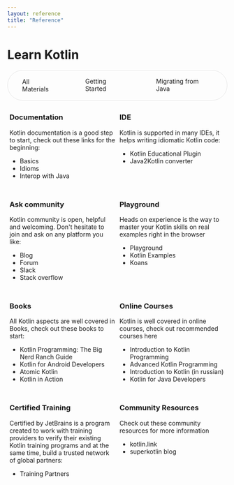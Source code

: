 ```yaml
---
layout: reference
title: "Reference"
---
```


# **Learn Kotlin**
<div style="display: inline-flex; border: 1px solid rgb(229, 229, 229); border-radius: 40px;" >
 <div id="material" onmouseover="this.style.backgroundColor='#F0F0F0'" onmouseout="this.style.backgroundColor=''" style="cursor: pointer; padding: 1rem 2rem;border-radius: 40px; border: 1px solid transparent;" >All Materials</div>
 <div id="start" onmouseover="this.style.backgroundColor='#F0F0F0'" onmouseout="this.style.backgroundColor=''" style="cursor: pointer; padding: 1rem 2rem;border-radius: 40px;">Getting Started</div>
 <div id="migrate" onmouseover="this.style.backgroundColor='#F0F0F0'" onmouseout="this.style.backgroundColor=''" style="cursor: pointer; padding: 1rem 2rem;border-radius: 40px;">Migrating from Java</div>
</div>
<div style="display:grid; grid-template-columns: 1fr 1fr;">
    <div style="padding: 5px;">
        <h3 style="font-weight: bold">Documentation</h3>
        <p>Kotlin documentation is a good step to start, check out these links for the beginning:</p>
        <ul>
            <li class="start">   <a style="text-decoration: none;" href="/docs/reference/basic-syntax.html">Basics</a> </li>
            <li class="migrate"> <a style="text-decoration: none;" href="/docs/reference/idioms.html">Idioms</a> </li>
            <li class="migrate"> <a style="text-decoration: none;" href="/docs/reference/java-interop.html">Interop with Java</a>  </li>
        </ul>
    </div>
     <div style="padding: 5px;">
         <h3 style="font-weight: bold">IDE</h3>
         <p>Kotlin is supported in many IDEs, it helps writing idiomatic Kotlin code:</p>
         <ul>
             <li class="start">         <a style="text-decoration: none;" href="https://www.jetbrains.com/help/education/learner-start-guide.html?section=Kotlin%20Koans">Kotlin Educational Plugin</a> </li>
             <li class="migrate start"> <a style="text-decoration: none;" href="https://www.jetbrains.com/help/idea/converting-a-java-file-to-kotlin-file.html">Java2Kotlin converter</a>  </li>
         </ul>
     </div>
      <div style="padding: 5px;">
          <h3 style="font-weight: bold">Ask community</h3>
          <p>Kotlin community is open, helpful and welcoming. Don't hesitate to join and ask on any platform you like:</p>
          <ul>
              <li class="migrate"> <a style="text-decoration: none;" href="https://blog.jetbrains.com/kotlin/">Blog</a> </li>
              <li class="start"> <a style="text-decoration: none;" href="https://discuss.kotlinlang.org/">Forum</a>  </li>
              <li class="start migrate"> <a style="text-decoration: none;" href="https://surveys.jetbrains.com/s3/kotlin-slack-sign-up">Slack</a> </li>
              <li class="start migrate"> <a style="text-decoration: none;" href="https://stackoverflow.com/questions/tagged/kotlin">Stack overflow</a> </li>
          </ul>
      </div>
      <div style="padding: 5px;">
          <h3 style="font-weight: bold">Playground</h3>
          <p>Heads on experience is the way to master your Kotlin skills on real examples right in the browser</p>
          <ul>
              <li class="start migrate"> <a style="text-decoration: none;" href="https://play.kotlinlang.org">Playground</a> </li>
              <li class="migrate"> <a style="text-decoration: none;" href="https://play.kotlinlang.org/byExample">Kotlin Examples</a>  </li>
              <li class="start"> <a style="text-decoration: none;" href="https://play.kotlinlang.org/koans">Koans</a> </li>
          </ul>
      </div>
      <div style="padding: 5px;">
          <h3 style="font-weight: bold">Books</h3>
          <p>All Kotlin aspects are well covered in <a>Books</a>, check out these books to start:</p>
          <ul>
              <li class="start"> <a style="text-decoration: none;" href="https://www.amazon.com/Kotlin-Programming-Nerd-Ranch-Guide/dp/0135161630">Kotlin Programming: The Big Nerd Ranch Guide</a> </li>
              <li class="migrate"> <a style="text-decoration: none;" href="https://leanpub.com/kotlin-for-android-developers">Kotlin for Android Developers</a> </li>
              <li class="start"> <a style="text-decoration: none;" href="https://www.atomickotlin.com/atomickotlin/">Atomic Kotlin</a> </li>
              <li class="migrate">   <a style="text-decoration: none;" href="https://www.manning.com/books/kotlin-in-action">Kotlin in Action</a> </li>
          </ul>
      </div>
      <div style="padding: 5px;">
          <h3 style="font-weight: bold">Online Courses</h3>
          <p>Kotlin is well covered in online courses, check out recommended courses here</p>
          <ul>
            <li class="start">   <a style="text-decoration: none;" href="http://shop.oreilly.com/product/0636920052982.do">Introduction to Kotlin Programming</a></li>
            <li class="migrate"> <a style="text-decoration: none;" href="http://shop.oreilly.com/product/0636920052999.do">Advanced Kotlin Programming</a></li>
            <li class="start">   <a style="text-decoration: none;" href="https://www.coursera.org/learn/vvedenie-v-yazyk-kotlin">Introduction to Kotlin (in russian)</a></li>
            <li class="migrate"> <a style="text-decoration: none;" href="https://coursera.org/learn/kotlin-for-java-developers">Kotlin for Java Developers</a></li>
          </ul>
      </div>
      <div style="padding: 5px;">
          <h3 style="font-weight: bold">Certified Training</h3>
          <p>Certified by JetBrains is a program created to work with training providers to verify their existing Kotlin training programs and at the same time, 
             build a trusted network of global partners:</p>
          <ul>
              <li class="start migrate"> <a style="text-decoration: none;" href="https://www.jetbrains.com/company/partners/kotlin/">Training Partners</a></li>
          </ul>
      </div>
      <div style="padding: 5px;">
          <h3 style="font-weight: bold">Community Resources</h3>
          <p>Check out these community resources for more information</p>
          <ul>
              <li class="start migrate"> <a style="text-decoration: none;" href="https://kotlin.link">kotlin.link</a></li>
              <li class="start migrate"> <a style="text-decoration: none;" href="https://superkotlin.com/blog/">superkotlin blog</a></li>
          </ul>
      </div>
</div>




<script>
window.addEventListener('load', function () {
    function switchDisplay(element, targetClass) {
        if (!element.classList.contains(targetClass)) {
            element.style.display = "none";
        } else {
            element.style.display = "list-item";
        }
    }

    const material = document.getElementById('material');
    const start = document.getElementById('start');
    const migrate = document.getElementById('migrate');
    const selectedBorder = '1px solid #5585B8';

    material.style.border = selectedBorder;

    const elements = Array.from(document.querySelectorAll(".start, .migrate"));
    material.addEventListener('click', function (event) {
        event.target.style.border = selectedBorder;
        [start, migrate].forEach(el => el.style.border = 'none');
        elements.forEach(el => {
            el.style.display = "list-item"
        })
    });

    start.addEventListener('click', function (event) {
        event.target.style.border = selectedBorder;
        [material, migrate].forEach(el => el.style.border = 'none');
        elements.forEach(el => switchDisplay(el, "start"));
    });

    migrate.addEventListener('click', function (event) {
        event.target.style.border = selectedBorder;
        [start, material].forEach(el => el.style.border = 'none');
        elements.forEach(el => switchDisplay(el, "migrate"));
    });
});
</script>

